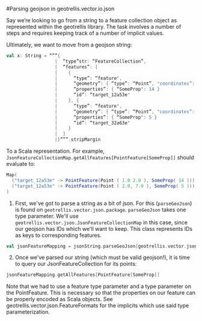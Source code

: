 #Parsing geojson in geotrellis.vector.io.json


Say we’re looking to go from a string to a feature collection object as represented within the geotrellis library. The task involves a number of steps and requires keeping track of a number of implicit values.

Ultimately, we want to move from a geojson string:
```Scala
val x: String = “””{
                  |  “type”str: “FeatureCollection”,
                  |  “features”: [
                  |    {
                  |      “type”: “feature",
                  |      “geometry”: { “type”: “Point”, "coordinates”: [1.0, 2.0] },
                  |      “properties”: { “SomeProp": 14 }
                  |      “id”: “target_12a53e"
                  |    }, {
                  |      “type”: “feature",
                  |      “geometry”: { “type”: “Point”, "coordinates”: [2.0, 7.0] },
                  |      “properties”: { “SomeProp": 5 }
                  |      “id”: “target_32a63e"
                  |    }
                  |  ]
                  |}”””.stripMargin
```
To a Scala representation. For example, `JsonFeatureCollectionMap.getAllFeatures[PointFeature[SomeProp]]` should evaluate to:
```Scala
Map(
  ("target_12a53e" -> PointFeature(Point ( 1.0 2.0 ), SomeProp( 14 ))),
  ("target_12a53e" -> PointFeature(Point ( 2.0, 7.0 ), SomeProp( 5 )))
)
```

1. First, we've got to parse a string as a bit of json. For this (`parseGeoJson`) is found on `geotrellis.vector.json.package`. `parseGeoJson` takes one type parameter. We'll use `geotrellis.vector.json.JsonFeatureCollectionMap` in this case, since our geojson has IDs which we'll want to keep. This class represents IDs as keys to corresponding features.
```Scala
val jsonFeatureMapping = jsonString.parseGeoJson[geotrellis.vector.json.JsonFeatureCollectionMap]
```

2. Once we've parsed our string (which must be valid geojson!), it is time to query our JsonFeatureCollection for its points:
```Scala
jsonFeatureMapping.getAllFeatures[PointFeature[SomeProp]]
```
Note that we had to use a feature type parameter and a type parameter on the PointFeature. This is necessary so that the properties on our feature can be properly encoded as Scala objects. See geotrellis.vector.json.FeatureFormats for the implicits which use said type parameterization.
